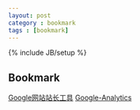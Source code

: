 ```yaml
---
layout: post
category : bookmark
tags : [bookmark]
---
```

{% include JB/setup %}
## Bookmark 

[Google网站站长工具](https://www.google.com/webmasters/tools/home)
[Google-Analytics](https://www.google.com/analytics)

<!--more-->
